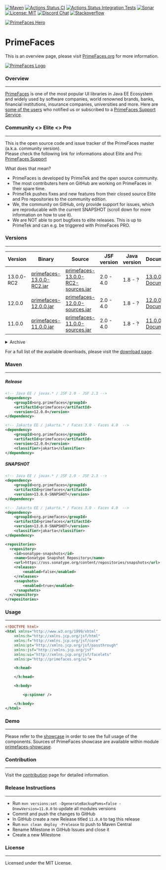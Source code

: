[![Maven](https://img.shields.io/maven-central/v/org.primefaces/primefaces.svg)](https://repo.maven.apache.org/maven2/org/primefaces/primefaces/)
[![Actions Status CI](https://github.com/primefaces/primefaces/workflows/CI/badge.svg)](https://github.com/primefaces/primefaces/actions/workflows/build.yml)
[![Actions Status Integration Tests](https://github.com/primefaces/primefaces/workflows/IT/badge.svg)](https://github.com/primefaces/primefaces/actions/workflows/nightly.yml)
[![Sonar](https://sonarcloud.io/api/project_badges/measure?project=org.primefaces%3Aprimefaces&metric=alert_status)](https://sonarcloud.io/dashboard?id=org.primefaces%3Aprimefaces)
[![License: MIT](https://img.shields.io/badge/License-MIT-yellow.svg)](https://opensource.org/licenses/MIT)
[![Discord Chat](https://img.shields.io/badge/chat-discord-7289da)](https://discord.gg/gzKFYnpmCY)
[![Stackoverflow](https://img.shields.io/badge/StackOverflow-primefaces-chocolate.svg)](https://stackoverflow.com/questions/tagged/primefaces+jsf)

[![PrimeFaces Hero](https://www.primefaces.org/wp-content/uploads/2021/10/PrimeFaces-GitHub-2021Q4.jpg "PrimeFaces Hero")](https://www.primefaces.org/showcase)

# PrimeFaces

This is an overview page, please visit [PrimeFaces.org](https://www.primefaces.org) for more information.

[![PrimeFaces Logo](https://www.primefaces.org/wp-content/uploads/2016/10/prime_logo_new.png)](https://www.primefaces.org/showcase)

### Overview
***

[PrimeFaces](https://www.primefaces.org/) is one of the most popular UI libraries in Java EE Ecosystem and widely used by software companies, world renowned brands, banks, financial institutions, insurance companies, universities and more. Here are [some of the users](https://www.primefaces.org/whouses) who notified us or subscribed to a [PrimeFaces Support Service](https://www.primefaces.org/support).

### Community <> Elite <> Pro
***

This is the open source code and issue tracker of the PrimeFaces master (a.k.a. community version).  
Please check the following link for informations about Elite and Pro: [PrimeFaces Support](https://www.primefaces.org/support/)  

What does that mean?
- PrimeFaces is developed by PrimeTek and the open source community.
- The most contributers here on GitHub are working on PrimeFaces in their spare time.
- PrimeTek pushes fixes and new features from their closed source Elite and Pro repositories to the community edition.
- We, the community on GitHub, only provide support for issues, which are reproducable with the current SNAPSHOT (scroll down for more information on how to use it).
- We are NOT able to port bugfixes to elite releases. This is up to PrimeTek and can e.g. be triggered with PrimeFaces PRO.

### Versions
***

Version | Binary | Source | JSF version | Java version | Documentation
------------ | -------------  | ------------- | ------------- | ------------- | ------------- |
13.0.0-RC2| [primefaces-13.0.0-RC2.jar](https://search.maven.org/remotecontent?filepath=org/primefaces/primefaces/13.0.0-RC2/primefaces-13.0.0-RC2.jar)  | [primefaces-13.0.0-RC2-sources.jar](https://search.maven.org/remotecontent?filepath=org/primefaces/primefaces/13.0.0-RC2/primefaces-13.0.0-RC2-sources.jar) | 2.0 - 4.0 | 1.8 - ? | [13.0.0 Documentation](https://primefaces.github.io/primefaces/13_0_0/#/)
12.0.0| [primefaces-12.0.0.jar](https://search.maven.org/remotecontent?filepath=org/primefaces/primefaces/12.0.0/primefaces-12.0.0.jar)  | [primefaces-12.0.0-sources.jar](https://search.maven.org/remotecontent?filepath=org/primefaces/primefaces/12.0.0/primefaces-12.0.0-sources.jar) | 2.0 - 4.0 | 1.8 - ? | [12.0.0 Documentation](https://primefaces.github.io/primefaces/12_0_0/#/)
11.0.0| [primefaces-11.0.0.jar](https://search.maven.org/remotecontent?filepath=org/primefaces/primefaces/11.0.0/primefaces-11.0.0.jar)  | [primefaces-11.0.0-sources.jar](https://search.maven.org/remotecontent?filepath=org/primefaces/primefaces/11.0.0/primefaces-11.0.0-sources.jar) | 2.0 - 4.0 | 1.8 - ? | [11.0.0 Documentation](https://primefaces.github.io/primefaces/11_0_0/#/)

<details>
  <summary>Archive</summary>
  

Version | Binary | Source | JSF version | Java version | Documentation
------------ | -------------  | ------------- | ------------- | ------------- | ------------- |
10.0.0| [primefaces-10.0.0.jar](https://search.maven.org/remotecontent?filepath=org/primefaces/primefaces/10.0.0/primefaces-10.0.0.jar)  | [primefaces-10.0.0-sources.jar](https://search.maven.org/remotecontent?filepath=org/primefaces/primefaces/10.0.0/primefaces-10.0.0-sources.jar) | 2.0 - 3.0 | 1.8 - ? | [10.0.0 Documentation](https://primefaces.github.io/primefaces/10_0_0/#/)
8.0| [primefaces-8.0.jar](https://search.maven.org/remotecontent?filepath=org/primefaces/primefaces/8.0/primefaces-8.0.jar)  | [primefaces-8.0-sources.jar](https://search.maven.org/remotecontent?filepath=org/primefaces/primefaces/8.0/primefaces-8.0-sources.jar) | 2.0 - 2.3 | 1.8 - ? | [8.0 Documentation](https://primefaces.github.io/primefaces/8_0/#/)
7.0| [primefaces-7.0.jar](https://search.maven.org/remotecontent?filepath=org/primefaces/primefaces/7.0/primefaces-7.0.jar)  | [primefaces-7.0-sources.jar](https://search.maven.org/remotecontent?filepath=org/primefaces/primefaces/7.0/primefaces-7.0-sources.jar) | 2.0 - 2.3 | 1.7 - ? | [7.0 Documentation](https://primefaces.github.io/primefaces/7_0/#/)
6.2| [primefaces-6.2.jar](https://search.maven.org/remotecontent?filepath=org/primefaces/primefaces/6.2/primefaces-6.2.jar)  | [primefaces-6.2-sources.jar](https://search.maven.org/remotecontent?filepath=org/primefaces/primefaces/6.2/primefaces-6.2-sources.jar) | 2.0 - 2.3 | 1.6 - ? | [6.2 Documentation](https://www.primefaces.org/docs/guide/primefaces_user_guide_6_2.pdf)
6.1| [primefaces-6.1.jar](http://search.maven.org/remotecontent?filepath=org/primefaces/primefaces/6.1/primefaces-6.1.jar)  | [primefaces-6.1-sources.jar](http://search.maven.org/remotecontent?filepath=org/primefaces/primefaces/6.1/primefaces-6.1-sources.jar) | 2.0 - 2.3 | 1.5 - ? | [6.1 Documentation](https://www.primefaces.org/docs/guide/primefaces_user_guide_6_1.pdf)
6.0| [primefaces-6.0.jar](https://search.maven.org/remotecontent?filepath=org/primefaces/primefaces/6.0/primefaces-6.0.jar)  | [primefaces-6.0-sources.jar](https://search.maven.org/remotecontent?filepath=org/primefaces/primefaces/6.0/primefaces-6.0-sources.jar) | 2.0 - 2.2 | 1.5 - ? | [6.0 Documentation](https://www.primefaces.org/docs/guide/primefaces_user_guide_6_0.pdf)
5.3| [primefaces-5.3.jar](https://search.maven.org/remotecontent?filepath=org/primefaces/primefaces/5.3/primefaces-5.3.jar)  | [primefaces-5.3-sources.jar](https://search.maven.org/remotecontent?filepath=org/primefaces/primefaces/5.3/primefaces-5.3-sources.jar) | 2.0 - 2.2 | 1.5 - ? | [5.3 Documentation](https://www.primefaces.org/docs/guide/primefaces_user_guide_5_3.pdf)
5.2| [primefaces-5.2.jar](https://search.maven.org/remotecontent?filepath=org/primefaces/primefaces/5.2/primefaces-5.2.jar)  | [primefaces-5.2-sources.jar](https://search.maven.org/remotecontent?filepath=org/primefaces/primefaces/5.2/primefaces-5.2-sources.jar) | 2.0 - 2.2 | 1.5 - ? | [5.2 Documentation](https://www.primefaces.org/docs/guide/primefaces_user_guide_5_2.pdf)
5.1| [primefaces-5.1.jar](https://search.maven.org/remotecontent?filepath=org/primefaces/primefaces/5.1/primefaces-5.1.jar)  | [primefaces-5.1-sources.jar](https://search.maven.org/remotecontent?filepath=org/primefaces/primefaces/5.1/primefaces-5.1-sources.jar) | 2.0 - 2.2 | 1.5 - ? | [5.1 Documentation](https://www.primefaces.org/docs/guide/primefaces_user_guide_5_1.pdf)
</details>


For a full list of the available downloads, please visit the [download page](https://www.primefaces.org/downloads).

### Maven
***

##### Release 

  ```xml
  <!-- Java EE / javax.* / JSF 2.0 - JSF 2.3 -->
  <dependency>
      <groupId>org.primefaces</groupId>
      <artifactId>primefaces</artifactId>
      <version>12.0.0</version>
  </dependency>

  <!-- Jakarta EE / jakarta.* / Faces 3.0 - Faces 4.0  -->	
  <dependency>
      <groupId>org.primefaces</groupId>
      <artifactId>primefaces</artifactId>
      <version>12.0.0</version>
      <classifier>jakarta</classifier>
  </dependency>
  ```

##### SNAPSHOT

  ```xml
  <!-- Java EE / javax.* / JSF 2.0 - JSF 2.3 -->
  <dependency>
      <groupId>org.primefaces</groupId>
      <artifactId>primefaces</artifactId>
      <version>13.0.0-SNAPSHOT</version>
  </dependency>

  <!-- Jakarta EE / jakarta.* / Faces 3.0 - Faces 4.0  -->
  <dependency>
      <groupId>org.primefaces</groupId>
      <artifactId>primefaces</artifactId>
      <version>13.0.0-SNAPSHOT</version>
      <classifier>jakarta</classifier>
  </dependency>

  <repositories>
    <repository>
      <id>sonatype-snapshots</id>
      <name>Sonatype Snapshot Repository</name>
      <url>https://oss.sonatype.org/content/repositories/snapshots</url>
      <releases>
          <enabled>false</enabled>
      </releases>
      <snapshots>
          <enabled>true</enabled>
      </snapshots>
    </repository>
  </repositories>
  ```

### Usage
***

```xml
<!DOCTYPE html>
<html xmlns="http://www.w3.org/1999/xhtml"
	xmlns:h="http://xmlns.jcp.org/jsf/html"
	xmlns:f="http://xmlns.jcp.org/jsf/core"
	xmlns:pt="http://xmlns.jcp.org/jsf/passthrough"
	xmlns:jsf="http://xmlns.jcp.org/jsf"
	xmlns:ui="http://xmlns.jcp.org/jsf/facelets"
	xmlns:p="http://primefaces.org/ui">

	<h:head>

	</h:head>

	<h:body>

		<p:spinner />

	</h:body>
</html>

```

### Demo
***
Please refer to the [showcase](https://www.primefaces.org/showcase) in order to see the full usage of the components. Sources of PrimeFaces showcase are available within module [primefaces-showcase](https://github.com/primefaces/primefaces/tree/master/primefaces-showcase).

### Contribution
***
Visit the [contribution](./CONTRIBUTING.md) page for detailed information.

### Release Instructions
***
- Run `mvn versions:set -DgenerateBackupPoms=false -DnewVersion=11.0.0` to update all modules versions
- Commit and push the changes to GitHub
- In GitHub create a new Release titled `11.0.0` to tag this release
- Run `mvn clean deploy -Prelease` to push to Maven Central
- Rename Milestone in GitHub Issues and close it
- Create a new Milestone


### License
***
Licensed under the MIT License.


